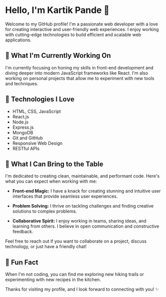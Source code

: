 # Hello, I'm Kartik Pande 👋

Welcome to my GitHub profile! I'm a passionate web developer with a love for creating interactive and user-friendly web experiences. I enjoy working with cutting-edge technologies to build efficient and scalable web applications.

## 🔭 What I'm Currently Working On

I'm currently focusing on honing my skills in front-end development and diving deeper into modern JavaScript frameworks like React. I'm also working on personal projects that allow me to experiment with new tools and techniques.

## 🌱 Technologies I Love

- HTML, CSS, JavaScript
- React.js
- Node.js
- Express.js
- MongoDB
- Git and GitHub
- Responsive Web Design
- RESTful APIs

## 🚀 What I Can Bring to the Table

I'm dedicated to creating clean, maintainable, and performant code. Here's what you can expect when working with me:

- **Front-end Magic:** I have a knack for creating stunning and intuitive user interfaces that provide seamless user experiences.

- **Problem Solving:** I thrive on tackling challenges and finding creative solutions to complex problems.

- **Collaborative Spirit:** I enjoy working in teams, sharing ideas, and learning from others. I believe in open communication and constructive feedback.


Feel free to reach out if you want to collaborate on a project, discuss technology, or just have a friendly chat!

## 🌟 Fun Fact

When I'm not coding, you can find me exploring new hiking trails or experimenting with new recipes in the kitchen.

Thanks for visiting my profile, and I look forward to connecting with you! ✨
